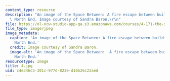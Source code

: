 ```yaml
---
content_type: resource
description: "An image of the Space Between: A fire escape between buildings in Boston's\
  \ North End. Image courtesy of Sandra Baron.\r\n"
file: https://ol-ocw-studio-app-qa.s3.amazonaws.com/courses/4-171-the-space-between-workshop-fall-2004/c4e346c5301c977d822ed10b26c22aed_4.jpg
file_type: image/jpeg
image_metadata:
  caption: 'An image of the Space Between: A fire escape between buildings in Boston''s
    North End.'
  credit: Image courtesy of Sandra Baron.
  image-alt: 'An image of the Space Between:  A fire escape between buildings in Boston''s
    North End.'
resourcetype: Image
title: 4.jpg
uid: c4e346c5-301c-977d-822e-d10b26c22aed
---
```


